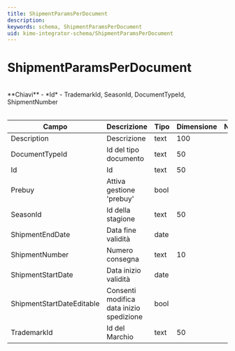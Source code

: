 ```yaml
---
title: ShipmentParamsPerDocument
description:
keywords: schema, ShipmentParamsPerDocument
uid: kimo-integrator-schema/ShipmentParamsPerDocument
---
```


# ShipmentParamsPerDocument

<br>
**Chiavi**
- *Id*
- TrademarkId, SeasonId, DocumentTypeId, ShipmentNumber
<br><br>

| Campo | Descrizione | Tipo | Dimensione | Note |
| --- | --- | --- | --- | --- |
| Description | Descrizione | text | 100 |  |
| DocumentTypeId | Id del tipo documento | text | 50 |  |
| Id | Id | text | 50 |  |
| Prebuy | Attiva gestione 'prebuy' | bool |  |  |
| SeasonId | Id della stagione | text | 50 |  |
| ShipmentEndDate | Data fine validità | date |  |  |
| ShipmentNumber | Numero consegna | text | 10 |  |
| ShipmentStartDate | Data inizio validità | date |  |  |
| ShipmentStartDateEditable | Consenti modifica data inizio spedizione | bool |  |  |
| TrademarkId | Id del Marchio | text | 50 |  |

